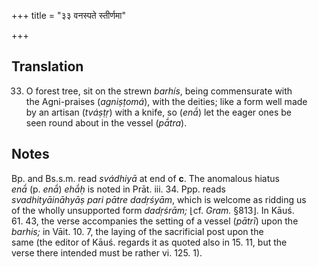 +++
title = "३३ वनस्पते स्तीर्णमा"

+++
## Translation
33. O forest tree, sit on the strewn *barhís*, being commensurate with  
the Agni-praises (*agniṣṭomá*), with the deities; like a form well made  
by an artisan (*tváṣṭṛ*) with a knife, so (*enā́*) let the eager ones be  
seen round about in the vessel (*pā́tra*).

## Notes
  
  
  
  
  
Bp. and Bs.s.m. read *svádhiyā* at end of **c**. The anomalous hiatus  
*enā́* (p. *enā́*) *ehā́ḥ* is noted in Prāt. iii. 34. Ppp. reads  
*svadhityāināhyāṣ pari pātre dadṛśyām*, which is welcome as ridding us  
of the wholly unsupported form *dadṛśrām;* ⌊cf. *Gram.* §813⌋. In Kāuś.  
61. 43, the verse accompanies the setting of a vessel (*pātrī*) upon the  
*barhis;* in Vāit. 10. 7, the laying of the sacrificial post upon the  
same (the editor of Kāuś. regards it as quoted also in 15. 11, but the  
verse there intended must be rather vi. 125. 1).
